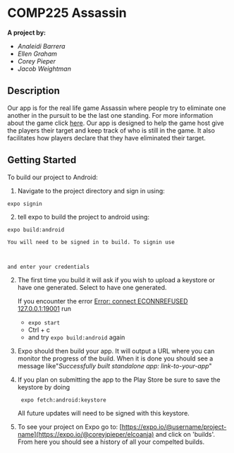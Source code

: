 # COMP225 Assassin

__A project by:__
* _Analeidi Barrera_
* _Ellen Graham_
* _Corey Pieper_
* _Jacob Weightman_

## Description

Our app is for the real life game Assassin where people try to eliminate one another in the pursuit to be the last one standing. For more information about the game click [here](https://en.wikipedia.org/wiki/Assassin_(game)). Our app is designed to help the game host give the players their target and keep track of who is still in the game. It also facilitates how players declare that they have eliminated their target.

## Getting Started 

To build our project to Android:

1. Navigate to the project directory and sign in using:
```
expo signin
```

2. tell expo to build the project to android using:
```
expo build:android
```
	You will need to be signed in to build. To signin use
	


	and enter your credentials

2) The first time you build it will ask if you wish to upload a keystore or have one generated. Select to have one generated.

	If you encounter the error [Error: connect ECONNREFUSED 127.0.0.1:19001](https://github.com/expo/expo/issues/2115) run
	- ```expo start```
	-  Ctrl + c
	- and try ```expo build:android``` again

3. Expo should then build your app. It will output a URL where you can monitor the progress of the build. When it is done you should see a message like"*Successfully built standalone app: link-to-your-app*"
4. If you plan on submitting the app to the Play Store be sure to save the keystore by doing

		expo fetch:android:keystore
		
	All future updates will need to be signed with this keystore.
	
5. To see your project on Expo go to: [https://expo.io/@username/project-name](https://expo.io/@coreyjpieper/elcoanja) and click on 'builds'. From here you should see a history of all your compelted builds.

